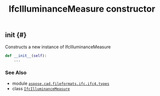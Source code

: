 ﻿---
title: IfcIlluminanceMeasure constructor
second_title: Aspose.CAD for Python via .NET API References
description: 
type: docs
weight: 10
url: /python-net/aspose.cad.fileformats.ifc.ifc4.types/ifcilluminancemeasure/__init__/
is_root: false
---

## __init__ {#}

Constructs a new instance of IfcIlluminanceMeasure



```python
def __init__(self):
    ...
```





### See Also
* module [`aspose.cad.fileformats.ifc.ifc4.types`](../../)
* class [`IfcIlluminanceMeasure`](/cad/python-net/aspose.cad.fileformats.ifc.ifc4.types/ifcilluminancemeasure)
